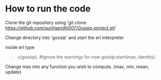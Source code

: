 How to run the code
===================

Clone the git repository using 'git clone https://github.com/sunilgandhi007/Gossip-project.git'

Change directory into 'gossip' and start the erl interpreter

inside erl type 

 >c(gossip). #Ignore the warnings for now
 >gossip:start(max, identity).

Change max into any function you wish to compute. {max, min, mean, update}

